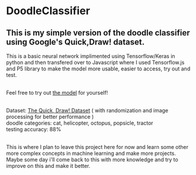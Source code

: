 # DoodleClassifier
## This is my simple version of the doodle classifier using Google's Quick,Draw! dataset.

This is a basic neural network implimented using Tensorflow/Keras in python and then transfered over to Javascript where I used Tensorflow.js and P5 library to make the model more usable, easier to access, try out and test.

</br>Feel free to try out [the model](srikar-ayyala.github.io/doodleClassifier) for yourself!

</br>Dataset: [The Quick, Draw! Dataset](https://github.com/googlecreativelab/quickdraw-dataset) ( with randomization and image processing for better performance )
</br>doodle categories: cat, helicopter, octopus, popsicle, tractor
</br>testing accuracy: 88%

</br>This is where I plan to leave this project here for now and learn some other more complex concepts in machine learning and make more projects. Maybe some day i'll come back to this with more knowledge and try to improve on this and make it better.
